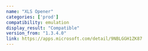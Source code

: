 ```yaml
---
name: "XLS Opener"
categories: ['prod']
compatibility: emulation
display_result: "Compatible"
version_from: "1.3.4.0"
link: https://apps.microsoft.com/detail/9NBLGGH1ZK87
---
```

